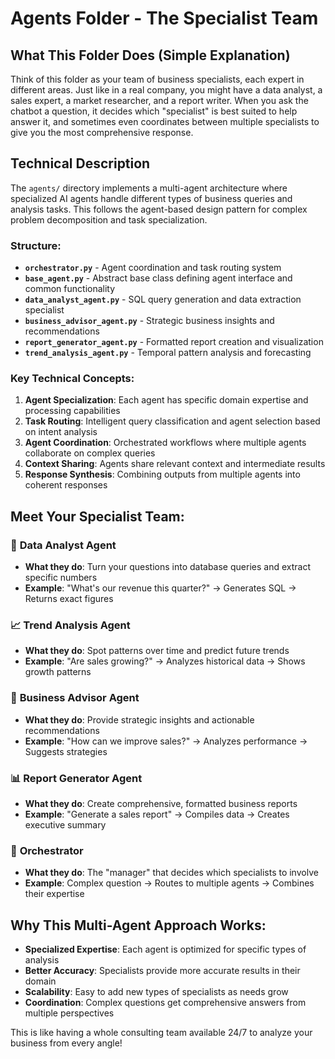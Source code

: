 # Agents Folder - The Specialist Team

## What This Folder Does (Simple Explanation)
Think of this folder as your team of business specialists, each expert in different areas. Just like in a real company, you might have a data analyst, a sales expert, a market researcher, and a report writer. When you ask the chatbot a question, it decides which "specialist" is best suited to help answer it, and sometimes even coordinates between multiple specialists to give you the most comprehensive response.

## Technical Description
The `agents/` directory implements a multi-agent architecture where specialized AI agents handle different types of business queries and analysis tasks. This follows the agent-based design pattern for complex problem decomposition and task specialization.

### Structure:
- **`orchestrator.py`** - Agent coordination and task routing system
- **`base_agent.py`** - Abstract base class defining agent interface and common functionality
- **`data_analyst_agent.py`** - SQL query generation and data extraction specialist
- **`business_advisor_agent.py`** - Strategic business insights and recommendations
- **`report_generator_agent.py`** - Formatted report creation and visualization
- **`trend_analysis_agent.py`** - Temporal pattern analysis and forecasting

### Key Technical Concepts:
1. **Agent Specialization**: Each agent has specific domain expertise and processing capabilities
2. **Task Routing**: Intelligent query classification and agent selection based on intent analysis
3. **Agent Coordination**: Orchestrated workflows where multiple agents collaborate on complex queries
4. **Context Sharing**: Agents share relevant context and intermediate results
5. **Response Synthesis**: Combining outputs from multiple agents into coherent responses

## Meet Your Specialist Team:

### 🔢 **Data Analyst Agent**
- **What they do**: Turn your questions into database queries and extract specific numbers
- **Example**: "What's our revenue this quarter?" → Generates SQL → Returns exact figures

### 📈 **Trend Analysis Agent**
- **What they do**: Spot patterns over time and predict future trends
- **Example**: "Are sales growing?" → Analyzes historical data → Shows growth patterns

### 💼 **Business Advisor Agent**
- **What they do**: Provide strategic insights and actionable recommendations
- **Example**: "How can we improve sales?" → Analyzes performance → Suggests strategies

### 📊 **Report Generator Agent**
- **What they do**: Create comprehensive, formatted business reports
- **Example**: "Generate a sales report" → Compiles data → Creates executive summary

### 🎯 **Orchestrator**
- **What they do**: The "manager" that decides which specialists to involve
- **Example**: Complex question → Routes to multiple agents → Combines their expertise

## Why This Multi-Agent Approach Works:
- **Specialized Expertise**: Each agent is optimized for specific types of analysis
- **Better Accuracy**: Specialists provide more accurate results in their domain
- **Scalability**: Easy to add new types of specialists as needs grow
- **Coordination**: Complex questions get comprehensive answers from multiple perspectives

This is like having a whole consulting team available 24/7 to analyze your business from every angle!